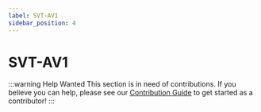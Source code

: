 ```yaml
---
label: SVT-AV1
sidebar_position: 4
---
```


# SVT-AV1

:::warning Help Wanted
This section is in need of contributions. If you believe you can help, please see our [Contribution Guide](../docs/contribution-guide.md) to get started as a contributor!
:::